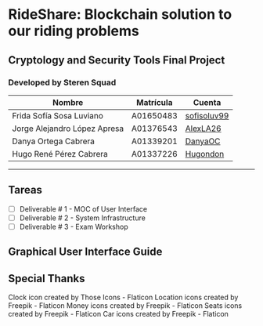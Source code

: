 # RideShare: Blockchain solution to our riding problems

## Cryptology and Security Tools Final Project

### Developed by Steren Squad

| Nombre | Matrícula | Cuenta |
| ----------- | ----------- | ----------- |
| Frida Sofía Sosa Luviano  | A01650483  | [sofisoluv99](https://github.com/sofisoluv99) |
| Jorge Alejandro López Apresa | A01376543 | [AlexLA26](https://github.com/AlexLA26)  |
| Danya Ortega Cabrera | A01339201 | [DanyaOC](https://github.com/DanyaOC) |
| Hugo René Pérez Cabrera | A01337226 | [Hugondon](https://github.com/Hugondon)  |
---

## Tareas

- [ ] Deliverable # 1 - MOC of User Interface
- [ ] Deliverable # 2 - System Infrastructure
- [ ] Deliverable # 3 - Exam Workshop

## Graphical User Interface Guide

## Special Thanks

Clock icon created by Those Icons - Flaticon
Location icons created by Freepik - Flaticon
Money icons created by Freepik - Flaticon
Seats icons created by Freepik - Flaticon
Car icons created by Freepik - Flaticon
